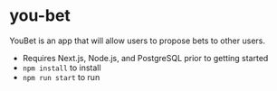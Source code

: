 # you-bet

YouBet is an app that will allow users to propose bets to other users.

- Requires Next.js, Node.js, and PostgreSQL prior to getting started
- `npm install` to install
- `npm run start` to run
